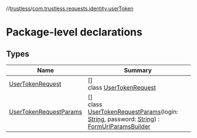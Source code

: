 //[trustless](../../index.md)/[com.trustless.requests.identity.userToken](index.md)

# Package-level declarations

## Types

| Name | Summary |
|---|---|
| [UserTokenRequest](-user-token-request/index.md) | []<br>class [UserTokenRequest](-user-token-request/index.md) |
| [UserTokenRequestParams](-user-token-request-params/index.md) | []<br>class [UserTokenRequestParams](-user-token-request-params/index.md)(login: [String](https://kotlinlang.org/api/latest/jvm/stdlib/kotlin/-string/index.html), password: [String](https://kotlinlang.org/api/latest/jvm/stdlib/kotlin/-string/index.html)) : [FormUrlParamsBuilder](../com.trustless.params/-form-url-params-builder/index.md) |
